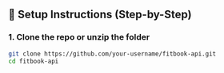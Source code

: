 ## 🚀 Setup Instructions (Step-by-Step)

### 1. Clone the repo or unzip the folder
```bash
git clone https://github.com/your-username/fitbook-api.git
cd fitbook-api
